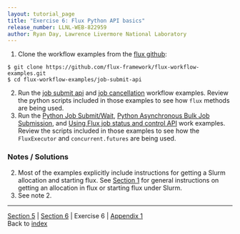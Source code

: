```yaml
---
layout: tutorial_page
title: "Exercise 6: Flux Python API basics"
release_number: LLNL-WEB-822959
author: Ryan Day, Lawrence Livermore National Laboratory
---
```


1. Clone the workflow examples from the [flux github](https://github.com/flux-framework/flux-workflow-examples.git):
```
$ git clone https://github.com/flux-framework/flux-workflow-examples.git
$ cd flux-workflow-examples/job-submit-api
```
2. Run the [job submit api](https://flux-framework.readthedocs.io/projects/flux-workflow-examples/en/latest/job-submit-api/README.html) and [job cancellation](https://flux-framework.readthedocs.io/projects/flux-workflow-examples/en/latest/job-cancel/README.html) workflow examples. Review the python scripts included in those examples to see how `flux` methods are being used.
3. Run the [Python Job Submit/Wait](https://flux-framework.readthedocs.io/projects/flux-workflow-examples/en/latest/job-submit-wait/README.html), [Python Asynchronous Bulk Job Submission](https://flux-framework.readthedocs.io/projects/flux-workflow-examples/en/latest/async-bulk-job-submit/README.html), and [Using Flux job status and control API](https://flux-framework.readthedocs.io/projects/flux-workflow-examples/en/latest/job-status-control/README.html) work examples. Review the scripts included in those examples to see how the `FluxExecutor` and `concurrent.futures` are being used.

### Notes / Solutions
2. Most of the examples explicitly include instructions for getting a Slurm allocation and starting flux. See [Section 1](/flux/section1) for general instructions on getting an allocation in flux or starting flux under Slurm.
3. See note 2.

---
[Section 5](/flux/section5) | [Section 6](/flux/section6) | Exercise 6 | [Appendix 1](/flux/appendices/appendix1)  
Back to [index](/flux/index)
